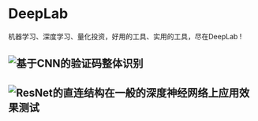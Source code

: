 DeepLab
=====
机器学习、深度学习、量化投资，好用的工具、实用的工具，尽在DeepLab ! 

![基于CNN的验证码整体识别](https://github.com/junliangliu/captcha "基于CNN的验证码整体识别")
---------
![ResNet的直连结构在一般的深度神经网络上应用效果测试](https://github.com/junliangliu/resnet-test "基于CNN的验证码整体识别")
---------
